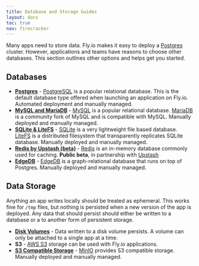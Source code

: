 ```yaml
---
title: Database and Storage Guides
layout: docs
toc: true
nav: firecracker
---
```


Many apps need to store data. Fly.io makes it easy to deploy a [Postgres](/docs/postgres) cluster. However, applications and teams have reasons to choose other databases. This section outlines other options and helps get you started.

## Databases

- **[Postgres](/docs/postgres)** - [PostgreSQL](https://www.postgresql.org/) is a popular relational database. This is the default database type offered when launching an application on Fly.io. Automated deployment and manually managed.
- **[MySQL and MariaDB](/docs/app-guides/mysql-on-fly/)** - [MySQL](https://www.mysql.com/) is a popular relational database. [MariaDB](https://mariadb.org/) is a community fork of MySQL and is compatible with MySQL. Manually deployed and manually managed.
- **[SQLite & LiteFS](/docs/litefs/)** - [SQLite](https://www.sqlite.org/index.html) is a very lightweight file based database. [LiteFS](/docs/litefs/) is a distributed filesystem that transparently replicates SQLite database. Manually deployed and manually managed.
- **[Redis by Upstash (beta)](/docs/reference/redis/)** - [Redis](https://redis.io/) is an in-memory database commonly used for caching. **Public beta**, in partnership with [Upstash](https://upstash.com/) 
- **[EdgeDB](/docs/getting-started/edgedb/)** - [EdgeDB](https://www.edgedb.com/) is a graph-relational database that runs on top of Postgres. Manually deployed and manually managed.

## Data Storage

Anything an app writes locally should be treated as ephemeral. This works fine for `/tmp` files, but nothing is persisted when a new version of the app is deployed. Any data that should persist should either be written to a database or a to another form of persistent storage.

- **[Disk Volumes](/docs/reference/volumes)** - Data written to a disk volume persists. A volume can only be attached to a single app at a time.
- **S3** - [AWS S3](https://aws.amazon.com/s3/) storage can be used with Fly.io applications.
- **[S3 Compatible Storage](/docs/app-guides/minio)** - [MinIO](https://min.io/) provides S3 compatible storage. Manually deployed and manually managed.